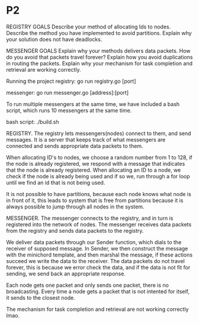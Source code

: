 # P2
REGISTRY GOALS
 Describe your method of allocating Ids to nodes.
 Describe the method you have implemented to avoid partitions.
 Explain why your solution does not have deadlocks.


MESSENGER GOALS
 Explain why your methods delivers data packets. How do you
 avoid that packets travel forever?
 Explain how you avoid duplications in routing the packets.
 Explain why your mechanism for task completion and retrieval
 are working correctly.
 
 
 
 Running the project
  registry: go run registry.go [port]
  
  messenger: go run messenger.go [address]:[port]
  
  To run multiple messengers at the same time, 
  we have included a bash script, which runs 10 messengers at the same time.
  
  bash script: ./build.sh
  
 
 
 REGISTRY.
  The registry lets messengers(nodes) connect to them, and send messages. 
  It is a server that keeps track of what messengers are connected and sends appropriate data packets to them.
  
  
  
  When allocating ID's to nodes, we choose a random number from 1 to 128, 
  if the node is already registered, we respond with a message that indicates that the node is already registered.
  When allocating an ID to a node, we check if the node is already being used and if so we, 
  run through a for loop until we find an id that is not being used.
  
  It is not possible to have partitions, because each node knows what node is in front of it,
  this leads to system that is free from partitions because it is always possible to jump through all nodes in the system.
  
 
  
 
 MESSENGER.
  The messenger connects to the registry, and in turn is registered into the network of nodes. 
  The messenger receives data packets from the registry and sends data packets to the registry.
  
  We deliver data packets through our Sender function, which dials to the receiver of supposed message.
  In Sender, we then construct the message with the minichord template, and then marshal the message,
  if these actions succeed we write the data to the receiver. The data packets do not travel forever,
  this is because we error check the data, and if the data is not fit for sending, we send back an appropriate response.
  
  Each node gets one packet and only sends one packet, there is no broadcasting. Every time a node gets a packet that is not intented for itself,
  it sends to the closest node.
  
  The mechanism for task completion and retrieval are not working correctly lmao.
  
